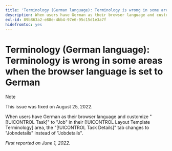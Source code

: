 ```yaml
---
title: 'Terminology (German language): Terminology is wrong in some areas when the browser language is set to German'
description: When users have German as their browser language and customize "Task" to "Job" in their Layout Template Terminology area, the "Task Details" tab changes to "Jobndetails" instead of "Jobdetails".
exl-id: 89b863a2-e88e-4bb4-97e6-95c15d1e3a7f
hidefromtoc: yes
---
```

# Terminology (German language): Terminology is wrong in some areas when the browser language is set to German

>[!NOTE]
>
>This issue was fixed on August 25, 2022.

When users have German as their browser language and customize "[!UICONTROL Task]" to "Job" in their [!UICONTROL Layout Template Terminology] area, the "[!UICONTROL Task Details]" tab changes to "Jobndetails" instead of "Jobdetails".

_First reported on June 1, 2022._
